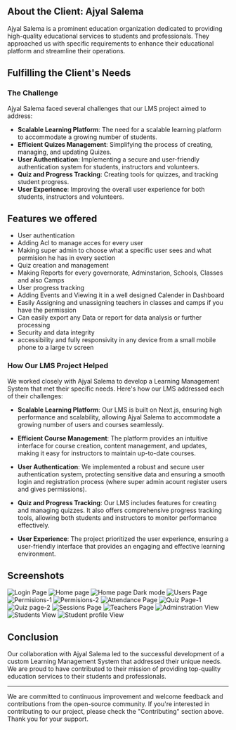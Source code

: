 ## About the Client: Ajyal Salema

Ajyal Salema is a prominent education organization dedicated to providing high-quality educational services to students and professionals. They approached us with specific requirements to enhance their educational platform and streamline their operations.

## Fulfilling the Client's Needs

### The Challenge

Ajyal Salema faced several challenges that our LMS project aimed to address:

- **Scalable Learning Platform**: The need for a scalable learning platform to accommodate a growing number of students.
- **Efficient Quizes Management**: Simplifying the process of creating, managing, and updating Quizes.
- **User Authentication**: Implementing a secure and user-friendly authentication system for students, instructors and volunteers.
- **Quiz and Progress Tracking**: Creating tools for quizzes, and tracking student progress.
- **User Experience**: Improving the overall user experience for both students, instructors and volunteers.

## Features we offered

- User authentication
- Adding Acl to manage acces for every user
- Making super admin to choose what a specific user sees and what permision he has in every section
- Quiz creation and management
- Making Reports for every governorate, Adminstarion, Schools, Classes and also Camps
- User progress tracking
- Adding Events and Viewing it in a well designed Calender in Dashboard
- Easily Assigning and unassigning teachers in classes and camps if you have the permission
- Can easily export any Data or report for data analysis or further processing
- Security and data integrity
- accessibility and fully responsivity in any device from a small mobile phone to a large tv screen

### How Our LMS Project Helped

We worked closely with Ajyal Salema to develop a Learning Management System that met their specific needs. Here's how our LMS addressed each of their challenges:

- **Scalable Learning Platform**: Our LMS is built on Next.js, ensuring high performance and scalability, allowing Ajyal Salema to accommodate a growing number of users and courses seamlessly.

- **Efficient Course Management**: The platform provides an intuitive interface for course creation, content management, and updates, making it easy for instructors to maintain up-to-date courses.

- **User Authentication**: We implemented a robust and secure user authentication system, protecting sensitive data and ensuring a smooth login and registration process (where super admin acount register users and gives permissions).

- **Quiz and Progress Tracking**: Our LMS includes features for creating and managing quizzes. It also offers comprehensive progress tracking tools, allowing both students and instructors to monitor performance effectively.

- **User Experience**: The project prioritized the user experience, ensuring a user-friendly interface that provides an engaging and effective learning environment.

## Screenshots

![Login Page](public/Screenshots/Screenshot%202023-10-16%20041439.png)
![Home page](public/Screenshots/Screenshot%202023-10-16%20041642.png)
![Home page Dark mode](public/Screenshots/Screenshot%202023-10-16%20052316.png)
![Users Page](public/Screenshots/Screenshot%202023-10-16%20041953.png)
![Permisions-1](public/Screenshots/Screenshot%202023-10-16%20042028.png)
![Permisions-2](public/Screenshots/Screenshot%202023-10-16%20042102.png)
![Attendance Page](public/Screenshots/Screenshot%202023-10-16%20042330.png)
![Quiz Page-1](public/Screenshots/Screenshot%202023-10-16%20042400.png)
![Quiz page-2](public/Screenshots/Screenshot%202023-10-16%20042422.png)
![Sessions Page](public/Screenshots/Screenshot%202023-10-16%20042447.png)
![Teachers Page](public/Screenshots/Screenshot%202023-10-16%20042615.png)
![Adminstration View](public/Screenshots/Screenshot%202023-10-16%20042712.png)
![Students View](public/Screenshots/Screenshot%202023-10-16%20042750.png)
![Student profile View](public/Screenshots/Screenshot%202023-10-16%20042826.png)


## Conclusion

Our collaboration with Ajyal Salema led to the successful development of a custom Learning Management System that addressed their unique needs. We are proud to have contributed to their mission of providing top-quality education services to their students and professionals.

---

We are committed to continuous improvement and welcome feedback and contributions from the open-source community. If you're interested in contributing to our project, please check the "Contributing" section above. Thank you for your support.

